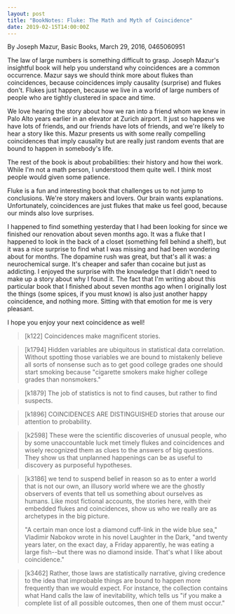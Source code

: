```yaml
---
layout: post
title: "BookNotes: Fluke: The Math and Myth of Coincidence"
date: 2019-02-15T14:00:00Z
---
```

By Joseph Mazur, Basic Books, March 29, 2016, 0465060951

The law of large numbers is something difficult to grasp. Joseph
Mazur's insightful book will help you understand why coincidences are
a common occurrence. Mazur says we should think more about flukes than
coincidences, because coincidences imply causality (surprise) and
flukes don't. Flukes just happen, because we live in a world of large
numbers of people who are tightly clustered in space and time.

We love hearing the story about how we ran into a friend whom we knew
in Palo Alto years earlier in an elevator at Zurich airport. It just
so happens we have lots of friends, and our friends have lots of
friends, and we're likely to hear a story like this. Mazur presents us
with some really compelling coincidences that imply causality but are
really just random events that are bound to happen in somebody's life.

The rest of the book is about probabilities: their history and how
thei work. While I'm not a math person, I understood them quite
well. I think most people would given some patience.

Fluke is a fun and interesting book that challenges us to not jump to
conclusions. We're story makers and lovers. Our brain wants
explanations. Unfortunately, coincidences are just flukes that make us
feel good, because our minds also love surprises.

I happened to find something yesterday that I had been looking for
since we finished our renovation about seven months ago. It was a
fluke that I happened to look in the back of a closet (something fell
behind a shelf), but it was a nice surprise to find what I was missing
and had been wondering about for months. The dopamine rush was great,
but that's all it was: a neurochemical surge. It's cheaper and safer
than cocaine but just as addicting. I enjoyed the surprise with the
knowledge that I didn't need to make up a story about why I found
it. The fact that I'm writing about this particular book that I
finished about seven months ago when I originally lost the things
(some spices, if you must know) is also just another happy
coincidence, and nothing more. Sitting with that emotion for me is
very pleasant.

I hope you enjoy your next coincidence as well!

> [k122] Coincidences make magnificent stories.

> [k1794] Hidden variables are ubiquitous in statistical data
> correlation. Without spotting those variables we are bound to
> mistakenly believe all sorts of nonsense such as to get good college
> grades one should start smoking because "cigarette smokers make
> higher college grades than nonsmokers."

> [k1879] The job of statistics is not to find causes, but rather to
> find suspects.

> [k1896] COINCIDENCES ARE DISTINGUISHED stories that arouse our
> attention to probability.

> [k2598] These were the scientific discoveries of unusual people, who
> by some unaccountable luck met timely flukes and coincidences and
> wisely recognized them as clues to the answers of big
> questions. They show us that unplanned happenings can be as useful
> to discovery as purposeful hypotheses.

> [k3186] we tend to suspend belief in reason so as to enter a world
> that is not our own, an illusory world where we are the ghostly
> observers of events that tell us something about ourselves as
> humans. Like most fictional accounts, the stories here, with their
> embedded flukes and coincidences, show us who we really are as
> archetypes in the big picture.
>
> "A certain man once lost a diamond cuff-link in the wide blue sea,"
> Vladimir Nabokov wrote in his novel Laughter in the Dark, "and
> twenty years later, on the exact day, a Friday apparently, he was
> eating a large fish--but there was no diamond inside. That's what I
> like about coincidence."

> [k3462] Rather, those laws are statistically narrative, giving
> credence to the idea that improbable things are bound to happen more
> frequently than we would expect. For instance, the collection
> contains what Hand calls the law of inevitability, which tells us
> "if you make a complete list of all possible outcomes, then one of
> them must occur."

